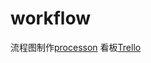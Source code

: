 # workflow 
流程图制作[processon](https://www.processon.com/)
看板[Trello](https://trello.com/b/bwqk2uTp/jinl-roadmap)
